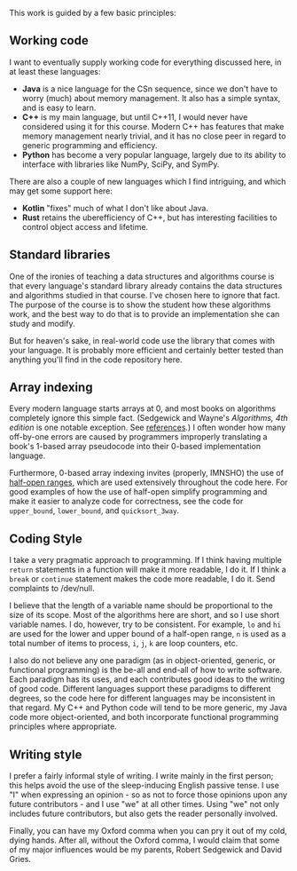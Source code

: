 This work is guided by a few basic principles:

## Working code
I want to eventually supply working code for everything discussed here,
in at least these languages:
* **Java** is a nice language for the CSn sequence,
since we don't have to worry (much) about memory management.
It also has a simple syntax, and is easy to learn.
* **C++** is my main language, but until C++11, I would never have considered using it
for this course.
Modern C++ has features that make memory management nearly trivial,
and it has no close peer in regard to generic programming and efficiency.
* **Python** has become a very popular language,
largely due to its ability to interface with libraries
like NumPy, SciPy, and SymPy.

There are also a couple of new languages which I find intriguing,
and which may get some support here:
* **Kotlin** "fixes" much of what I don't like about Java.
* **Rust** retains the uberefficiency of C++, but has interesting facilities
to control object access and lifetime.

## Standard libraries
One of the ironies of teaching a data structures and algorithms course
is that every language's standard library already contains
the data structures and algorithms studied in that course.
I've chosen here to ignore that fact.
The purpose of the course is to show the student
how these algorithms work,
and the best way to do that is to provide an implementation she can
study and modify.

But for heaven's sake,
in real-world code use the library that comes with your language.
It is probably more efficient and certainly better tested
than anything you'll find in the code repository here.

## Array indexing
Every modern language starts arrays at 0,
and most books on algorithms completely ignore this simple fact.
(Sedgewick and Wayne's _Algorithms, 4th edition_ is one notable exception.
See [references](References.md).)
I often wonder how many off-by-one errors are caused
by programmers improperly translating a book's 1-based array pseudocode
into their 0-based implementation language.

Furthermore, 0-based array indexing invites (properly, IMNSHO)
the use of [half-open ranges](CS1/Half-open-ranges.md),
which are used extensively throughout the code here.
For good examples of how the use of half-open simplify programming
and make it easier to analyze code for correctness,
see the code for `upper_bound`, `lower_bound`, and `quicksort_3way`.

## Coding Style
I take a very pragmatic approach to programming.
If I think having multiple `return` statements in a function will make it
more readable, I do it.
If I think a `break` or `continue` statement makes the code more readable,
I do it.
Send complaints to /dev/null.

I believe that the length of a variable name
should be proportional to the size of its scope.
Most of the algorithms here are short,
and so I use short variable names.
I do, however, try to be consistent.
For example, `lo` and `hi` are used
for the lower and upper bound of a half-open range,
`n` is used as a total number of items to process,
`i`, `j`, `k` are loop counters, etc.

I also do not believe any one paradigm
(as in object-oriented, generic, or functional programming)
is the be-all and end-all of how to write software.
Each paradigm has its uses,
and each contributes good ideas to the writing of good code.
Different languages support these paradigms to different degrees,
so the code here for different languages
may be inconsistent in that regard.
My C++ and Python code will tend to be more generic,
my Java code more object-oriented,
and both incorporate functional programming principles
where appropriate.

## Writing style
I prefer a fairly informal style of writing.
I write mainly in the first person;
this helps avoid the use of the
sleep-inducing English passive tense.
I use "I" when expressing an opinion -
so as not to force those opinions upon any future contributors - 
and I use "we" at all other times.
Using "we" not only includes future contributors,
but also gets the reader personally involved.

Finally, you can have my Oxford comma
when you can pry it out of my cold, dying hands.
After all, without the Oxford comma,
I would claim that some of my major influences
would be my parents, Robert Sedgewick and David Gries.
